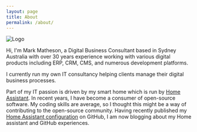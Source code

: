 ```yaml
---
layout: page
title: About
permalink: /about/
---
```


![Logo](/assets/images/mark-matheson-digital-business-consultant.png)

Hi, I'm Mark Matheson, a Digital Business Consultant based in Sydney Australia with over 30 years experience working with various digital products including ERP, CRM, CMS, and numerous development platforms.

I currently run my own IT consultancy helping clients manage their digital business processes.

Part of my IT passion is driven by my smart home which is run by [Home Assistant](https://home-assistant.io). In recent years, I have become a consumer of open-source software. My coding skills are average, so I thought this might be a way of contributing to the open-source community. Having recently published my [Home Assistant configuration](https://nzrunner.github.com/nzrunner/home-assistant) on GitHub, I am now blogging about my Home assistant and GitHub experiences.

